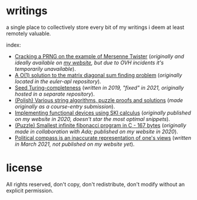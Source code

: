 # writings
a single place to collectively store every bit of my writings i deem at least remotely valuable.

index:
 * [Cracking a PRNG on the example of Mersenne Twister](p1.md) (_originally and ideally available on [my website](http://palaiologos.rocks/?id=9), but due to OVH incidents it's temporarily unavailable_).
 * [A O(1) solution to the matrix diagonal sum finding problem](pe28.pdf) (_originally located in the euler-apl repository_).
 * [Seed Turing-completeness](tc-seed.pdf) (_written in 2019, "fixed" in 2021, originally hosted in a separate repository_).
 * [(Polish) Various string algorithms, puzzle proofs and solutions](tasks.pdf) (_made originally as a course-entry submission_).
 * [Implementing functional devices using SKI calculus](ski.pdf) (_originally published on my website in 2020, doesn't star the most optimal snippets_).
 * [(Puzzle) Smallest infinite fibonacci program in C - 167 bytes](fib.c) (_originally made in collaboration with Ada; published on my website in 2020_).
 * [Political compass is an inaccurate representation of one's views](compass.md) (_written in March 2021, not published on my website yet_).

# license

All rights reserved, don't copy, don't redistribute, don't modify without an explicit permission.
